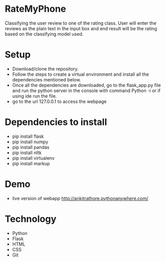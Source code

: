 # RateMyPhone
Classifying the user review to one of the rating class. User will enter the reviews as the plain text in the input box and end result will be the rating based on the classifying model used.

# Setup
- Download/clone the repository.
- Follow the steps to create a virtual environment and install all the dependencies mentioned below.
- Once all the dependencies are downloaded, go to the flask_app.py file and run the python server in the console with command Python -i or if using ide run the file.
- go to the url 127.0.0.1 to access the webpage

# Dependencies to install
- pip install flask
- pip install numpy
- pip install pandas
- pip install nltk
- pip install virtualenv
- pip install markup


# Demo
- live version of webapp http://ankitrathore.pythonanywhere.com/

# Technology
- Python
- Flask
- HTML
- CSS
- Git
